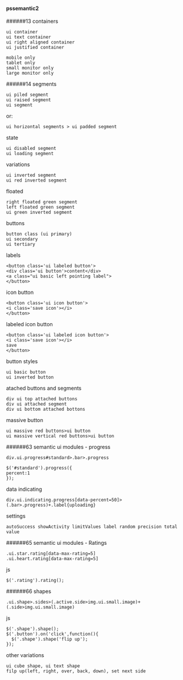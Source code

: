 #### pssemantic2
######13 containers
```
ui container
ui text container
ui right aligned container
ui justified container
```
```
mobile only
tablet only
small monitor only
large monitor only
```
######14 segments
```
ui piled segment
ui raised segment
ui segment
```
or:
```
ui horizontal segments > ui padded segment
```
state
```
ui disabled segment
ui loading segment
```
variations
```
ui inverted segment
ui red inverted segment
```
floated
```
right floated green segment
left floated green segment
ui green inverted segment
```
buttons
```
button class (ui primary)
ui secondary
ui tertiary
```
labels
```
<button class='ui labeled button'>
<div class='ui button'>content</div>
<a class="ui basic left pointing label">
</button>
```
icon button
```
<button class='ui icon button'>
<i class='save icon'></i>
</button>
```
labeled icon button
```
<button class='ui labeled icon button'>
<i class='save icon'></i>
save
</button>
```
button styles
```
ui basic button
ui inverted button
```
atached buttons and segments
```
div ui top attached buttons
div ui attached segment
div ui bottom attached bottons
```
massive button
```
ui massive red buttons>ui button
ui massive vertical red buttons>ui button
```
######63 semantic ui modules - progress
```
div.ui.progress#standard>.bar>.progress
```
```
$('#standard').progress({
percent:1
});
```
data indicating
```
div.ui.indicating.progress[data-percent=50]>(.bar>.progress)+.label{uploading}
```
settings
```
autoSuccess showActivity limitValues label random precision total value
```
######65 semantic ui modules - Ratings
```
.ui.star.rating[data-max-rating=5]
.ui.heart.rating[data-max-rating=5]
```
js
```
$('.rating').rating();
```
######66 shapes
```
.ui.shape>.sides>(.active.side>img.ui.small.image)+(.side>img.ui.small.image)
```
js
```
$('.shape').shape();
$('.button').on('click',function(){
  $('.shape').shape('flip up');
});
```
other variations
```
ui cube shape, ui text shape
filp up(left, right, over, back, down), set next side
```
